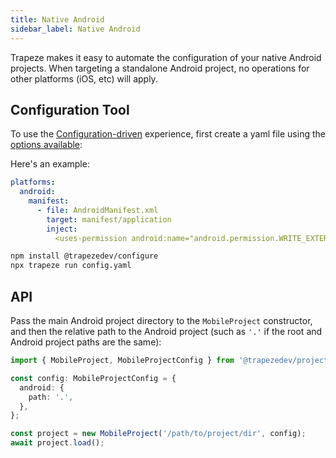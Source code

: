 ```yaml
---
title: Native Android
sidebar_label: Native Android
---
```


Trapeze makes it easy to automate the configuration of your native Android projects. When targeting a standalone Android project, no operations for other platforms (iOS, etc) will apply.

## Configuration Tool

To use the [Configuration-driven](../configuration-tool) experience, first create a yaml file using the [options available](../configuration-tool):

Here's an example:

```yaml title="config.yaml"
platforms:
  android:
    manifest:
      - file: AndroidManifest.xml
        target: manifest/application
        inject:
          <uses-permission android:name="android.permission.WRITE_EXTERNAL_STORAGE" />

```

```bash
npm install @trapezedev/configure
npx trapeze run config.yaml
```

## API

Pass the main Android project directory to the `MobileProject` constructor, and then the relative path to the Android project (such as `'.'` if the root and Android project paths are the same):

```typescript
import { MobileProject, MobileProjectConfig } from '@trapezedev/project';

const config: MobileProjectConfig = {
  android: {
    path: '.',
  },
};

const project = new MobileProject('/path/to/project/dir', config);
await project.load();
```

